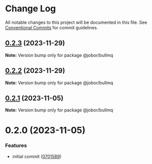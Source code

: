 # Change Log

All notable changes to this project will be documented in this file.
See [Conventional Commits](https://conventionalcommits.org) for commit guidelines.

## [0.2.3](https://github.com/betaly/jobor/compare/@jobor/bullmq@0.2.2...@jobor/bullmq@0.2.3) (2023-11-29)

**Note:** Version bump only for package @jobor/bullmq





## [0.2.2](https://github.com/betaly/jobor/compare/@jobor/bullmq@0.2.1...@jobor/bullmq@0.2.2) (2023-11-29)

**Note:** Version bump only for package @jobor/bullmq





## [0.2.1](https://github.com/betaly/jobor/compare/@jobor/bullmq@0.2.0...@jobor/bullmq@0.2.1) (2023-11-05)

**Note:** Version bump only for package @jobor/bullmq





# 0.2.0 (2023-11-05)


### Features

* initial commit ([0701589](https://github.com/betaly/jobor/commit/070158976f955bd69a1c3b009fe90fb595a8ad1c))
